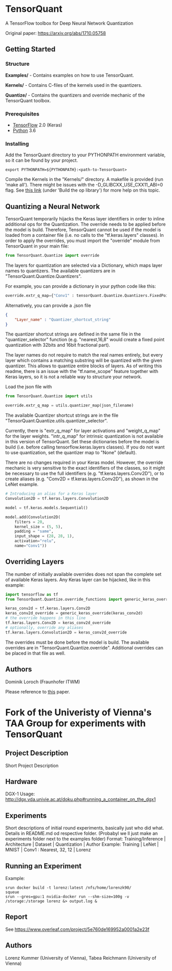 # TensorQuant

A TensorFlow toolbox for Deep Neural Network Quantization

Original paper: https://arxiv.org/abs/1710.05758

## Getting Started

### Structure

**Examples/** - Contains examples on how to use TensorQuant.

**Kernels/** - Contains C-files of the kernels used in the quantizers.

**Quantize/** - Contains the quantizers and override mechanic of the TensorQuant toolbox.

### Prerequisites

- [TensorFlow](https://www.tensorflow.org/) 2.0 (Keras)
- [Python](https://www.python.org/) 3.6

### Installing

Add the TensorQuant directory to your PYTHONPATH environment variable, so it can be found by your project.
``` shell
export PYTHONPATH=${PYTHONPATH}:<path-to-TensorQuant>
```

Compile the Kernels in the "Kernels/" directory. A makefile is provided (run 'make all'). There might be issues with the -D_GLIBCXX_USE_CXX11_ABI=0 flag. See [this link](https://www.tensorflow.org/extend/adding_an_op) (under 'Build the op library') for more help on this topic.

## Quantizing a Neural Network

TensorQuant temporarily hijacks the Keras layer identifiers in order to inline additional ops for the Quantization.
The override needs to be applied before the model is build. Therefore, TensorQuant cannot be used if the model is loaded from a container file (i.e. no calls to the "tf.keras.layers" classes).
In order to apply the overrides, you must import the "override" module from TensorQuant in your main file:

``` python
from TensorQuant.Quantize import override
```

The layers for quantization are selected via a Dictionary, which maps layer names to quantizers. The available quantizers are in "TensorQuant.Quantize.Quantizers".

For example, you can provide a dictionary in your python code like this:
``` python
override.extr_q_map={"Conv1" : tensorQuant.Quantize.Quantizers.FixedPointQuantizer_nearest(16,8)}
```

Alternatively, you can provide a .json file
```json
{
    "Layer_name" : "Quantizer_shortcut_string"
}
```
The quantizer shortcut strings are defined in the same file in the "quantizer_selector" function (e.g. "nearest,16,8" would create a fixed point quantization with 32bits and 16bit fractional part).

The layer names do not require to match the real names entirely, but every layer which contains a matching substring will be quantized with the given quantizer. This allows to quantize entire blocks of layers. As of writing this readme, there is an issue with the "tf.name_scope" feature together with Keras layers, so it is not a reliable way to structure your network.

Load the json file with
```python
from TensorQuant.Quantize import utils

override.extr_q_map = utils.quantizer_map(json_filename)
```
The available Quantizer shortcut strings are in the file "TensorQuant.Quantize.utils.quantizer_selector".

Currently, there is "extr_q_map" for layer activations and "weight_q_map" for the layer weights. "intr_q_map" for intrinsic quantization is not available in this version of TensorQuant.
Set these dictionaries before the model is build (i.e. before calling tensorflow.keras.layers classes). If you do not want to use quantization, set the quantizer map to "None" (default).

There are no changes required in your Keras model. However, the override mechanic is very sensitive to the exact identifiers of the classes, so it might be necessary to use the full identifiers (e.g. "tf.keras.layers.Conv2D"), or to create aliases (e.g. "Conv2D = tf.keras.layers.Conv2D"), as shown in the LeNet example.
``` python
# Introducing an alias for a Keras layer
Convolution2D = tf.keras.layers.Convolution2D

model = tf.keras.models.Sequential()

model.add(Convolution2D(
    filters = 20,
    kernel_size = (5, 5),
    padding = "same",
    input_shape = (28, 28, 1),
    activation="relu",
    name="Conv1"))
```

## Overriding Layers
The number of initially available overrides does not span the complete set of available Keras layers. Any Keras layer can be hijacked, like in this example:
``` python
import tensorflow as tf
from TensorQuant.Quantize.override_functions import generic_keras_override

keras_conv2d = tf.keras.layers.Conv2D
keras_conv2d_override = generic_keras_override(keras_conv2d)
# the override happens in this line
tf.keras.layers.Conv2D = keras_conv2d_override
# optionally, override any aliases
tf.keras.layers.Convolution2D = keras_conv2d_override
```
The overrides must be done before the model is build. The available overrides are in "TensorQuant.Quantize.override". Additional overrides can be placed in that file as well.

## Authors

Dominik Loroch (Fraunhofer ITWM)

Please reference to [this](https://arxiv.org/abs/1710.05758) paper.

# Fork of the Univeristy of Vienna's TAA Group for experiments with TensorQuant
## Project Description
Short Project Description
## Hardware
DGX-1
Usage: http://dgx.vda.univie.ac.at/doku.php#running_a_container_on_the_dgx1
## Experiments
Short descriptions of initial round experiments, basically just who did what. Details in README.md od respective folder. (Probabyl we ll just make an experiments folder next to the examples folder)
Format:
Training/Inference | Architecture | Dataset | Quantization | Author
Example:
Training | LeNet | MNIST | Conv1 : Nearest, 32, 12 | Lorenz
## Running an Experiment
Example:
```
srun docker build -t lorenz:latest /nfs/home/lorenzk90/
squeue
srun --gres=gpu:1 nvidia-docker run --shm-size=100g -v /storage:/storage lorenz &> output.log &
```
## Report
See https://www.overleaf.com/project/5e760de169952a0001a2e23f
## Authors
Lorenz Kummer (University of Vienna), Tabea Reichmann (University of Vienna)
